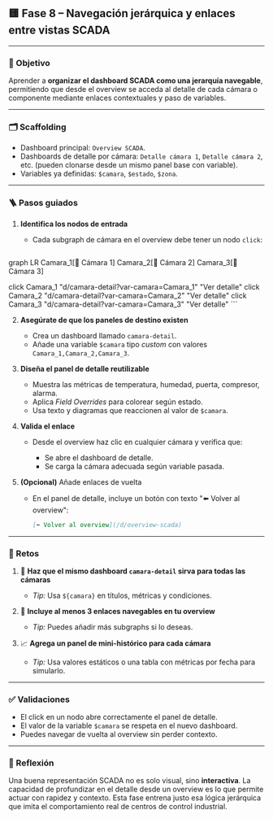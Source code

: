 

## 🟨 Fase 8 – Navegación jerárquica y enlaces entre vistas SCADA

---

### 🎯 Objetivo

Aprender a **organizar el dashboard SCADA como una jerarquía navegable**, permitiendo que desde el overview se acceda al detalle de cada cámara o componente mediante enlaces contextuales y paso de variables.

---

### 🗂️ Scaffolding

* Dashboard principal: `Overview SCADA`.
* Dashboards de detalle por cámara: `Detalle cámara 1`, `Detalle cámara 2`, etc. (pueden clonarse desde un mismo panel base con variable).
* Variables ya definidas: `$camara`, `$estado`, `$zona`.

---

### 🪜 Pasos guiados

1. **Identifica los nodos de entrada**

   * Cada subgraph de cámara en el overview debe tener un nodo `click`:

     ```mermaid
graph LR
  Camara_1[🧊 Cámara 1]
  Camara_2[🧊 Cámara 2]
  Camara_3[🧊 Cámara 3]

  click Camara_1 "d/camara-detail?var-camara=Camara_1" "Ver detalle"
  click Camara_2 "d/camara-detail?var-camara=Camara_2" "Ver detalle"
  click Camara_3 "d/camara-detail?var-camara=Camara_3" "Ver detalle"
     ```

2. **Asegúrate de que los paneles de destino existen**

   * Crea un dashboard llamado `camara-detail`.
   * Añade una variable `$camara` tipo *custom* con valores `Camara_1,Camara_2,Camara_3`.

3. **Diseña el panel de detalle reutilizable**

   * Muestra las métricas de temperatura, humedad, puerta, compresor, alarma.
   * Aplica *Field Overrides* para colorear según estado.
   * Usa texto y diagramas que reaccionen al valor de `$camara`.

4. **Valida el enlace**

   * Desde el overview haz clic en cualquier cámara y verifica que:

     * Se abre el dashboard de detalle.
     * Se carga la cámara adecuada según variable pasada.

5. **(Opcional)** Añade enlaces de vuelta

   * En el panel de detalle, incluye un botón con texto "⬅️ Volver al overview":

     ```markdown
     [⬅️ Volver al overview](/d/overview-scada)
     ```

---

### 🎯 Retos

1. 🔁 **Haz que el mismo dashboard `camara-detail` sirva para todas las cámaras**

   * *Tip:* Usa `${camara}` en títulos, métricas y condiciones.

2. 🧭 **Incluye al menos 3 enlaces navegables en tu overview**

   * *Tip:* Puedes añadir más subgraphs si lo deseas.

3. 📈 **Agrega un panel de mini-histórico para cada cámara**

   * *Tip:* Usa valores estáticos o una tabla con métricas por fecha para simularlo.

---

### ✅ Validaciones

* El click en un nodo abre correctamente el panel de detalle.
* El valor de la variable `$camara` se respeta en el nuevo dashboard.
* Puedes navegar de vuelta al overview sin perder contexto.

---

### 💬 Reflexión

Una buena representación SCADA no es solo visual, sino **interactiva**. La capacidad de profundizar en el detalle desde un overview es lo que permite actuar con rapidez y contexto. Esta fase entrena justo esa lógica jerárquica que imita el comportamiento real de centros de control industrial.
